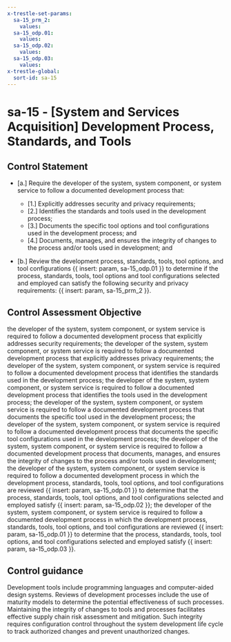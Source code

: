 ```yaml
---
x-trestle-set-params:
  sa-15_prm_2:
    values:
  sa-15_odp.01:
    values:
  sa-15_odp.02:
    values:
  sa-15_odp.03:
    values:
x-trestle-global:
  sort-id: sa-15
---
```


# sa-15 - \[System and Services Acquisition\] Development Process, Standards, and Tools

## Control Statement

- \[a.\] Require the developer of the system, system component, or system service to follow a documented development process that:

  - \[1.\] Explicitly addresses security and privacy requirements;
  - \[2.\] Identifies the standards and tools used in the development process;
  - \[3.\] Documents the specific tool options and tool configurations used in the development process; and
  - \[4.\] Documents, manages, and ensures the integrity of changes to the process and/or tools used in development; and

- \[b.\] Review the development process, standards, tools, tool options, and tool configurations {{ insert: param, sa-15_odp.01 }} to determine if the process, standards, tools, tool options and tool configurations selected and employed can satisfy the following security and privacy requirements: {{ insert: param, sa-15_prm_2 }}.

## Control Assessment Objective

the developer of the system, system component, or system service is required to follow a documented development process that explicitly addresses security requirements;
the developer of the system, system component, or system service is required to follow a documented development process that explicitly addresses privacy requirements;
the developer of the system, system component, or system service is required to follow a documented development process that identifies the standards used in the development process;
the developer of the system, system component, or system service is required to follow a documented development process that identifies the tools used in the development process;
the developer of the system, system component, or system service is required to follow a documented development process that documents the specific tool used in the development process;
the developer of the system, system component, or system service is required to follow a documented development process that documents the specific tool configurations used in the development process;
the developer of the system, system component, or system service is required to follow a documented development process that documents, manages, and ensures the integrity of changes to the process and/or tools used in development;
the developer of the system, system component, or system service is required to follow a documented development process in which the development process, standards, tools, tool options, and tool configurations are reviewed {{ insert: param, sa-15_odp.01 }} to determine that the process, standards, tools, tool options, and tool configurations selected and employed satisfy {{ insert: param, sa-15_odp.02 }};
the developer of the system, system component, or system service is required to follow a documented development process in which the development process, standards, tools, tool options, and tool configurations are reviewed {{ insert: param, sa-15_odp.01 }} to determine that the process, standards, tools, tool options, and tool configurations selected and employed satisfy {{ insert: param, sa-15_odp.03 }}.

## Control guidance

Development tools include programming languages and computer-aided design systems. Reviews of development processes include the use of maturity models to determine the potential effectiveness of such processes. Maintaining the integrity of changes to tools and processes facilitates effective supply chain risk assessment and mitigation. Such integrity requires configuration control throughout the system development life cycle to track authorized changes and prevent unauthorized changes.
